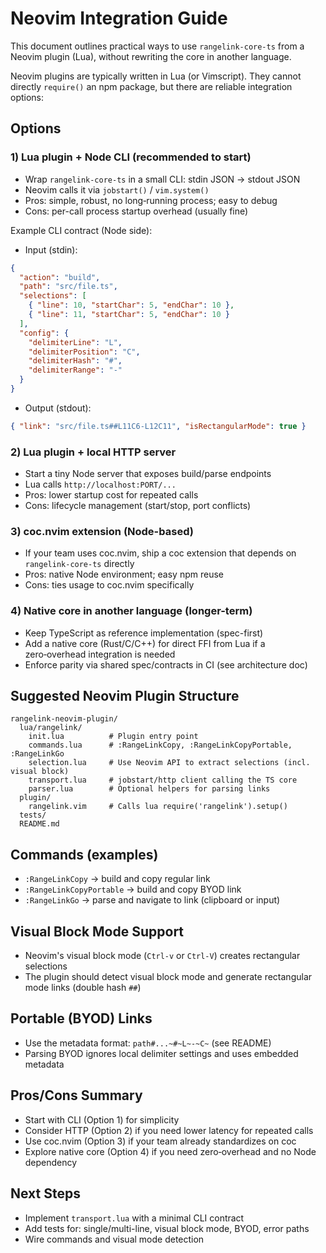 # Neovim Integration Guide

This document outlines practical ways to use `rangelink-core-ts` from a Neovim plugin (Lua), without rewriting the core in another language.

Neovim plugins are typically written in Lua (or Vimscript). They cannot directly `require()` an npm package, but there are reliable integration options:

## Options

### 1) Lua plugin + Node CLI (recommended to start)

- Wrap `rangelink-core-ts` in a small CLI: stdin JSON → stdout JSON
- Neovim calls it via `jobstart()` / `vim.system()`
- Pros: simple, robust, no long‑running process; easy to debug
- Cons: per-call process startup overhead (usually fine)

Example CLI contract (Node side):

- Input (stdin):

```json
{
  "action": "build",
  "path": "src/file.ts",
  "selections": [
    { "line": 10, "startChar": 5, "endChar": 10 },
    { "line": 11, "startChar": 5, "endChar": 10 }
  ],
  "config": {
    "delimiterLine": "L",
    "delimiterPosition": "C",
    "delimiterHash": "#",
    "delimiterRange": "-"
  }
}
```

- Output (stdout):

```json
{ "link": "src/file.ts##L11C6-L12C11", "isRectangularMode": true }
```

### 2) Lua plugin + local HTTP server

- Start a tiny Node server that exposes build/parse endpoints
- Lua calls `http://localhost:PORT/...`
- Pros: lower startup cost for repeated calls
- Cons: lifecycle management (start/stop, port conflicts)

### 3) coc.nvim extension (Node-based)

- If your team uses coc.nvim, ship a coc extension that depends on `rangelink-core-ts` directly
- Pros: native Node environment; easy npm reuse
- Cons: ties usage to coc.nvim specifically

### 4) Native core in another language (longer-term)

- Keep TypeScript as reference implementation (spec-first)
- Add a native core (Rust/C/C++) for direct FFI from Lua if a zero‑overhead integration is needed
- Enforce parity via shared spec/contracts in CI (see architecture doc)

## Suggested Neovim Plugin Structure

```
rangelink-neovim-plugin/
  lua/rangelink/
    init.lua          # Plugin entry point
    commands.lua      # :RangeLinkCopy, :RangeLinkCopyPortable, :RangeLinkGo
    selection.lua     # Use Neovim API to extract selections (incl. visual block)
    transport.lua     # jobstart/http client calling the TS core
    parser.lua        # Optional helpers for parsing links
  plugin/
    rangelink.vim     # Calls lua require('rangelink').setup()
  tests/
  README.md
```

## Commands (examples)

- `:RangeLinkCopy` → build and copy regular link
- `:RangeLinkCopyPortable` → build and copy BYOD link
- `:RangeLinkGo` → parse and navigate to link (clipboard or input)

## Visual Block Mode Support

- Neovim's visual block mode (`Ctrl-v` or `Ctrl-V`) creates rectangular selections
- The plugin should detect visual block mode and generate rectangular mode links (double hash `##`)

## Portable (BYOD) Links

- Use the metadata format: `path#...~#~L~-~C~` (see README)
- Parsing BYOD ignores local delimiter settings and uses embedded metadata

## Pros/Cons Summary

- Start with CLI (Option 1) for simplicity
- Consider HTTP (Option 2) if you need lower latency for repeated calls
- Use coc.nvim (Option 3) if your team already standardizes on coc
- Explore native core (Option 4) if you need zero‑overhead and no Node dependency

## Next Steps

- Implement `transport.lua` with a minimal CLI contract
- Add tests for: single/multi-line, visual block mode, BYOD, error paths
- Wire commands and visual mode detection
